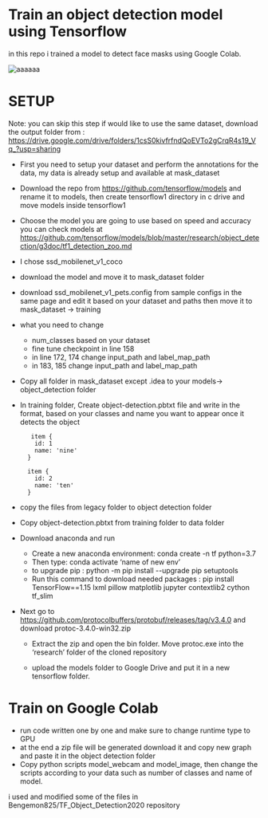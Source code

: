 # Train an object detection model using Tensorflow
in this repo i trained a model to detect face masks using Google Colab.

![aaaaaa](https://user-images.githubusercontent.com/60849096/89512719-49d9aa00-d7dc-11ea-9fd2-7f7ee5ec49b7.png)


# SETUP
Note: you can skip this step if would like to use the same dataset, download the output folder from : https://drive.google.com/drive/folders/1csS0kivfrfndQoEVTo2gCrqR4s19_Vq_?usp=sharing
* First you need to setup your dataset and perform the annotations for the data, my data is already setup and available at mask_dataset
* Download the repo from https://github.com/tensorflow/models and rename it to models, then create tensorflow1 directory in c drive and move models inside tensorflow1 
* Choose the model you are going to use based on speed and accuracy you can check models at https://github.com/tensorflow/models/blob/master/research/object_detection/g3doc/tf1_detection_zoo.md

* I chose ssd_mobilenet_v1_coco
 * download the model and move it to mask_dataset folder 
 * download ssd_mobilenet_v1_pets.config from sample configs in the same page and edit it based on your dataset and paths then move it to mask_dataset -> training
 * what you need to change	
    * num_classes based on your dataset
    * fine tune checkpoint in line 158  
    * in line 172, 174 change input_path and label_map_path
    * in 183, 185  change input_path and label_map_path
* Copy all folder in mask_dataset except .idea to your models-> object_detection folder
* In training folder, Create object-detection.pbtxt file and write in the format, based on your classes and name you want to appear once it detects the object

	    
     
		 item {
		  id: 1
		  name: 'nine'
		}

		item {
		  id: 2
		  name: 'ten'
		}

    
    

* copy the files from legacy folder to object detection folder
* Copy object-detection.pbtxt from training folder to data folder
* Download anaconda and run 
    * Create a new anaconda environment: conda create -n tf python=3.7
    * Then type: conda activate ‘name of new env’
    * to upgrade pip : python -m pip install --upgrade pip setuptools    
    * Run this command to download needed packages : pip install TensorFlow==1.15 lxml pillow matplotlib jupyter contextlib2 cython tf_slim   

* Next go to https://github.com/protocolbuffers/protobuf/releases/tag/v3.4.0 and  download protoc-3.4.0-win32.zip
    * Extract the zip and open the bin folder. Move protoc.exe into the ‘research’ folder of the cloned repository 

    * upload the models folder to Google Drive and put it in a new tensorflow folder.
# Train on Google Colab
* run code written one by one and make sure to change runtime type to GPU
* at the end a zip file will be generated download it and copy new graph and paste it in the object detection folder
* Copy python scripts model_webcam and model_image, then change the scripts according to your data such as number of classes and name of model.

i used and modified some of the files in Bengemon825/TF_Object_Detection2020 repository 

